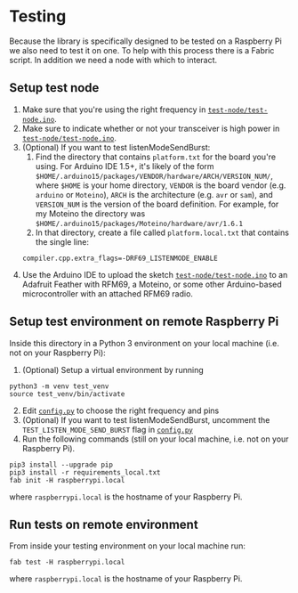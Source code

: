 # Testing
Because the library is specifically designed to be tested on a Raspberry Pi we also need to test it on one. To help with this process there is a Fabric script. In addition we need a node with which to interact.


## Setup test node
1. Make sure that you're using the right frequency in [```test-node/test-node.ino```](test-node/test-node.ino).
2. Make sure to indicate whether or not your transceiver is high power in [```test-node/test-node.ino```](test-node/test-node.ino).
3. (Optional) If you want to test listenModeSendBurst:
    1. Find the directory that contains ```platform.txt``` for the board you're using. For Arduino IDE 1.5+, it's likely of the form ```$HOME/.arduino15/packages/VENDOR/hardware/ARCH/VERSION_NUM/```, where ```$HOME``` is your home directory, ```VENDOR``` is the board vendor (e.g. ```arduino``` or ```Moteino```), ```ARCH``` is the architecture (e.g. ```avr``` or ```sam```), and ```VERSION_NUM``` is the version of the board definition. For example, for my Moteino the directory was ```$HOME/.arduino15/packages/Moteino/hardware/avr/1.6.1```
    2. In that directory, create a file called ```platform.local.txt``` that contains the single line:
    ```
    compiler.cpp.extra_flags=-DRF69_LISTENMODE_ENABLE
    ```
4. Use the Arduino IDE to upload the sketch [```test-node/test-node.ino```](test-node/test-node.ino) to an Adafruit Feather with RFM69, a Moteino, or some other Arduino-based microcontroller with an attached RFM69 radio.

## Setup test environment on remote Raspberry Pi
Inside this directory in a Python 3 environment on your local machine (i.e. not on your Raspberry Pi):
1. (Optional) Setup a virtual environment by running
```
python3 -m venv test_venv
source test_venv/bin/activate
```
2. Edit [```config.py```](config.py) to choose the right frequency and pins
3. (Optional) If you want to test listenModeSendBurst, uncomment the ```TEST_LISTEN_MODE_SEND_BURST``` flag in [```config.py```](config.py)
4. Run the following commands (still on your local machine, i.e. not on your Raspberry Pi).
```
pip3 install --upgrade pip
pip3 install -r requirements_local.txt
fab init -H raspberrypi.local 
```
where ```raspberrypi.local``` is the hostname of your Raspberry Pi.

## Run tests on remote environment
From inside your testing environment on your local machine run:
```
fab test -H raspberrypi.local 
```
where ```raspberrypi.local``` is the hostname of your Raspberry Pi.
